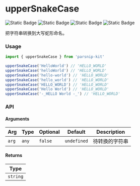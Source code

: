 # upperSnakeCase
![Static Badge](https://img.shields.io/badge/Statement%20Coverage-100.00%-brightgreen) ![Static Badge](https://img.shields.io/badge/Branch%20Coverage-100.00%-brightgreen) ![Static Badge](https://img.shields.io/badge/Function%20Coverage-100.00%-brightgreen) ![Static Badge](https://img.shields.io/badge/Line%20Coverage-100.00%-brightgreen)
      
把字符串转换到大写蛇形命名。

### Usage

```ts
import { upperSnakeCase } from 'parsnip-kit'

upperSnakeCase('HelloWorld') // 'HELLO_WORLD'
upperSnakeCase('helloWorld') // 'HELLO_WORLD'
upperSnakeCase('hello-world') // 'HELLO_WORLD'
upperSnakeCase('hello_world') // 'HELLO_WORLD'
upperSnakeCase('HELLO_WORLD') // 'HELLO_WORLD'
upperSnakeCase('Hello World') // 'HELLO_WORLD'
upperSnakeCase('-_HELLO World -_') // 'HELLO_WORLD'
```


### API

#### Arguments

| Arg | Type | Optional | Default | Description |
| --- | --- | --- | --- | --- |
| `arg` | `any` | `false` | `undefined` | 待转换的字符串  |

#### Returns

| Type |
| ---  |
| `string`  |